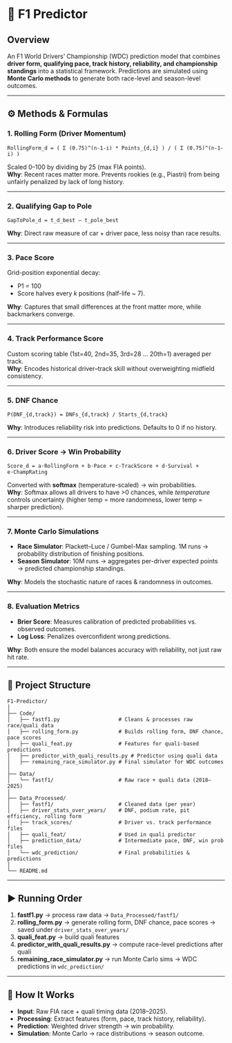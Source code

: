 # 📌 F1 Predictor

## Overview
An F1 World Drivers’ Championship (WDC) prediction model that combines **driver form, qualifying pace, track history, reliability, and championship standings** into a statistical framework. Predictions are simulated using **Monte Carlo methods** to generate both race-level and season-level outcomes.

---

## ⚙️ Methods & Formulas

### 1. Rolling Form (Driver Momentum)
```
RollingForm_d = ( Σ (0.75)^(n-1-i) * Points_{d,i} ) / ( Σ (0.75)^(n-1-i) )
```
Scaled 0–100 by dividing by 25 (max FIA points).  
**Why**: Recent races matter more. Prevents rookies (e.g., Piastri) from being unfairly penalized by lack of long history.

---

### 2. Qualifying Gap to Pole
```
GapToPole_d = t_d_best – t_pole_best
```
**Why**: Direct raw measure of car + driver pace, less noisy than race results.

---

### 3. Pace Score
Grid-position exponential decay:  
- P1 = 100  
- Score halves every *k* positions (half-life ~ 7).  

**Why**: Captures that small differences at the front matter more, while backmarkers converge.

---

### 4. Track Performance Score
Custom scoring table (1st=40, 2nd=35, 3rd=28 … 20th=1) averaged per track.  
**Why**: Encodes historical driver–track skill without overweighting midfield consistency.

---

### 5. DNF Chance
```
P(DNF_{d,track}) = DNFs_{d,track} / Starts_{d,track}
```
**Why**: Introduces reliability risk into predictions. Defaults to 0 if no history.

---

### 6. Driver Score → Win Probability
```
Score_d = a·RollingForm + b·Pace + c·TrackScore + d·Survival + e·ChampRating
```
Converted with **softmax** (temperature-scaled) → win probabilities.  
**Why**: Softmax allows all drivers to have >0 chances, while *temperature* controls uncertainty (higher temp = more randomness, lower temp = sharper prediction).

---

### 7. Monte Carlo Simulations
- **Race Simulator**: Plackett–Luce / Gumbel-Max sampling. 1M runs → probability distribution of finishing positions.  
- **Season Simulator**: 10M runs → aggregates per-driver expected points → predicted championship standings.  

**Why**: Models the stochastic nature of races & randomness in outcomes.

---

### 8. Evaluation Metrics
- **Brier Score**: Measures calibration of predicted probabilities vs. observed outcomes.  
- **Log Loss**: Penalizes overconfident wrong predictions.  

**Why**: Both ensure the model balances accuracy with reliability, not just raw hit rate.

---

## 📂 Project Structure

```
F1-Predictor/
│
├── Code/
│   ├── fastf1.py                   # Cleans & processes raw race/quali data
│   ├── rolling_form.py             # Builds rolling form, DNF chance, pace scores
│   ├── quali_feat.py               # Features for quali-based predictions
│   ├── predictor_with_quali_results.py # Predictor using quali data
│   ├── remaining_race_simulator.py # Final simulator for WDC outcomes
│
├── Data/
│   └── fastf1/                     # Raw race + quali data (2018–2025)
│
├── Data_Processed/
│   ├── fastf1/                     # Cleaned data (per year)
│   ├── driver_stats_over_years/    # DNF, podium rate, pit efficiency, rolling form
│   ├── track_scores/               # Driver vs. track performance files
│   ├── quali_feat/                 # Used in quali predictor
│   ├── prediction_data/            # Intermediate pace, DNF, win prob files
│   └── wdc_prediction/             # Final probabilities & predictions
│
└── README.md
```

---

## ▶️ Running Order

1. **fastf1.py** → process raw data → `Data_Processed/fastf1/`  
2. **rolling_form.py** → generate rolling form, DNF chance, pace scores → saved under `driver_stats_over_years/`  
3. **quali_feat.py** → build quali features  
4. **predictor_with_quali_results.py** → compute race-level predictions after quali  
5. **remaining_race_simulator.py** → run Monte Carlo sims → WDC predictions in `wdc_prediction/`

---

## 🚀 How It Works
- **Input**: Raw FIA race + quali timing data (2018–2025).  
- **Processing**: Extract features (form, pace, track history, reliability).  
- **Prediction**: Weighted driver strength → win probability.  
- **Simulation**: Monte Carlo → race distributions → season outcome.  
